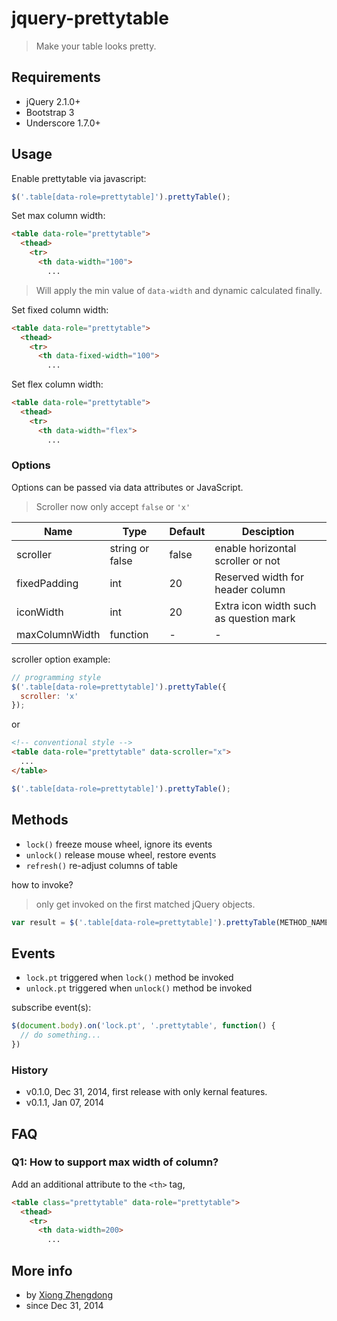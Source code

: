 jquery-prettytable
==================

>Make your table looks pretty.

## Requirements

- jQuery 2.1.0+
- Bootstrap 3
- Underscore 1.7.0+

## Usage

Enable prettytable via javascript:
```javascript
$('.table[data-role=prettytable]').prettyTable();
```

Set max column width:
```html
<table data-role="prettytable">
  <thead>
    <tr>
      <th data-width="100">
        ...
```
> Will apply the min value of `data-width` and dynamic calculated finally.

Set fixed column width:
```html
<table data-role="prettytable">
  <thead>
    <tr>
      <th data-fixed-width="100">
        ...
```

Set flex column width:
```html
<table data-role="prettytable">
  <thead>
    <tr>
      <th data-width="flex">
        ...
```

### Options
Options can be passed via data attributes or JavaScript.

> Scroller now only accept `false` or `'x'`

|Name |Type|Default|Desciption|
|-----|----|-------|----------|
|scroller|string or false|false|enable horizontal scroller or not|
|fixedPadding|int|20|Reserved width for header column|
|iconWidth|int|20|Extra icon width such as question mark|
|maxColumnWidth|function|-|-|

scroller option example:

```javascript
// programming style
$('.table[data-role=prettytable]').prettyTable({
  scroller: 'x'
});
```

or

```html
<!-- conventional style -->
<table data-role="prettytable" data-scroller="x">
  ...
</table>
```
```javascript
$('.table[data-role=prettytable]').prettyTable();
```


## Methods

- `lock()` freeze mouse wheel, ignore its events
- `unlock()` release mouse wheel, restore events
- `refresh()` re-adjust columns of table

how to invoke?
> only get invoked on the first matched jQuery objects.

```javascript
var result = $('.table[data-role=prettytable]').prettyTable(METHOD_NAME);
```

## Events

- `lock.pt` triggered when `lock()` method be invoked
- `unlock.pt` triggered when `unlock()` method be invoked

subscribe event(s):

```javascript
$(document.body).on('lock.pt', '.prettytable', function() {
  // do something...
})
```

### History

- v0.1.0, Dec 31, 2014, first release with only kernal features.
- v0.1.1, Jan 07, 2014

## FAQ

### Q1: How to support max width of column?

Add an additional attribute to the `<th>` tag,
```html
<table class="prettytable" data-role="prettytable">
  <thead>
    <tr>
      <th data-width=200>
        ...
```

## More info

- by [Xiong Zhengdong](http://www.billworks.cc)
- since Dec 31, 2014